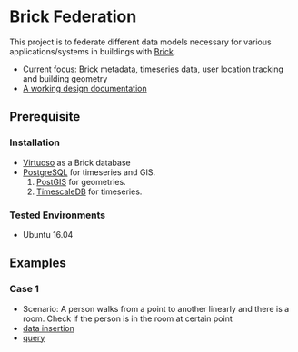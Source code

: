 # Brick Federation
This project is to federate different data models necessary for various applications/systems in buildings with [Brick](https://brickschema.org).

- Current focus: Brick metadata, timeseries data, user location tracking and building geometry
- [A working design documentation](https://docs.google.com/document/d/11MVub8Eoz5qEVGjv7FQHVkK-qkHZNxQEWbmlm1ky4x4/edit#heading=h.jmk656olcz49)


## Prerequisite

### Installation
- [Virtuoso](https://github.com/openlink/virtuoso-opensource) as a Brick database
- [PostgreSQL](https://wiki.postgresql.org/wiki/Detailed_installation_guides) for timeseries and GIS.
    1. [PostGIS](https://postgis.net/install/) for geometries.
    2. [TimescaleDB](https://docs.timescale.com/v0.9/getting-started/installation) for timeseries.

### Tested Environments
- Ubuntu 16.04



## Examples

### Case 1
- Scenario: A person walks from a point to another linearly and there is a room. Check if the person is in the room at certain point
- [data insertion](https://github.com/jbkoh/brick-federation/blob/master/sample_data/gen_sample_gis_data.py)
- [query](https://github.com/jbkoh/brick-federation/blob/master/gis_test1.py)

